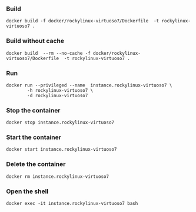 ### Build
```
docker build -f docker/rockylinux-virtuoso7/Dockerfile  -t rockylinux-virtuoso7 . 
```

### Build without cache
```
docker build  --rm --no-cache -f docker/rockylinux-virtuoso7/Dockerfile  -t rockylinux-virtuoso7 . 
```

### Run
```
docker run --privileged --name  instance.rockylinux-virtuoso7 \
        -h rockylinux-virtuoso7 \
        -d rockylinux-virtuoso7
```

### Stop the container
```
docker stop instance.rockylinux-virtuoso7
```

### Start the container
```
docker start instance.rockylinux-virtuoso7
```

### Delete the container
```
docker rm instance.rockylinux-virtuoso7
```

### Open the shell
```
docker exec -it instance.rockylinux-virtuoso7 bash
```

